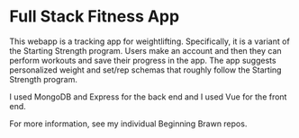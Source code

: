 # Full Stack Fitness App

This webapp is a tracking app for weightlifting. Specifically, it is a variant of the Starting Strength program. Users make an account and then they can perform workouts and save their progress in the app. The app suggests personalized weight and set/rep schemas that roughly follow the Starting Strength program.

I used MongoDB and Express for the back end and I used Vue for the front end.

For more information, see my individual Beginning Brawn repos.
